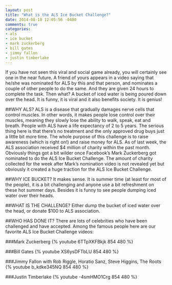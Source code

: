 ```yaml
---
layout: post
title: "What is the ALS Ice Bucket Challenge?"
date: 2014-08-18 12:05:56 -0400
comments: true
categories: 
- als
- ice bucket
- mark zuckerberg
- bill gates
- jimmy fallon
- justin timberlake
---
```

If you have not seen this viral and social game already, you will certainly see one in the near future. A friend of yours appears in a video saying that he/she was nominated for ALS by this and that person, and nominates a couple of other people to do the same. And they are given 24 hours to complete the task. Then what? A bucket of iced water is being poured down over the head. It is funny, it is viral and it also benefits society. It is genius!

##WHY ALS?
ALS is a disease that gradually damages nerve cells that control muscles. In other words, it makes people lose control over their muscles, meaning they slowly lose the ability to walk, speak, eat and breath. People with ALS have a life expectancy of 2 to 5 years. The serious thing here is that there’s no treatment and the only approved drug buys just a little bit more time. The whole purpose of this challenge is to raise awareness (which is right on!) and raise money for ALS. As of last week, the ALS association received $4 million of charity within the past month. Obviously things got a bit wilder once Facebook’s Mark Zuckerberg got nominated to do the ALS Ice Bucket Challenge. The amount of charity collected for the week after Mark’s nomination video is not revealed yet but obviously it created a huge traction for the ALS Ice Bucket Challenge. 

##WHY ICE BUCKET?
It makes sense. It is summer time (at least for most of the people), it is a bit challenging and anyone use a bit refreshment on these hot summer days. Besides it is funny to see people dumping iced water over their heads.

##WHAT IS THE CHALLENGE?
Either dump the bucket of iced water over the head, or donate $100 to ALS association. 

##WHO HAS DONE IT?
There are lots of celebrities who have been challenged and have accepted. Among the famous people here are our favorite ALS Ice Bucket Challenge videos:

###Mark Zuckerberg
{% youtube 6TTpXKFBkjk 854 480 %}

###Bill Gates 
{% youtube XS6ysDFTbLU 854 480 %}

###Jimmy Fallon with Rob Riggle, Horatio Sanz, Steve Higgins, The Roots 
{% youtube b_kdke345NQ 854 480 %}

###Justin Timberlake 
{% youtube -4smHMO1Crg 854 480 %}